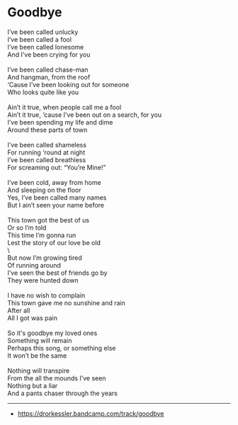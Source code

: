 # Goodbye

I’ve been called unlucky\
I’ve been called a fool\
I’ve been called lonesome\
And I’ve been crying for you\
\
I’ve been called chase-man\
And hangman, from the roof\
‘Cause I’ve been looking out for someone\
Who looks quite like you\
\
Ain’t it true, when people call me a fool\
Ain’t it true, ‘cause I’ve been out on a search, for you\
I’ve been spending my life and dime\
Around these parts of town\
\
I’ve been called shameless\
For running ‘round at night\
I’ve been called breathless\
For screaming out: “You’re Mine!”\
\
I’ve been cold, away from home\
And sleeping on the floor\
Yes, I’ve been called many names\
But I ain’t seen your name before\
\
This town got the best of us\
Or so I’m told\
This time I’m gonna run\
Lest the story of our love be old\
\        
But now I’m growing tired\
Of running around\
I’ve seen the best of friends go by\
They were hunted down\
\
I have no wish to complain\
This town gave me no sunshine and rain\
After all\
All I got was pain\
\
So it's goodbye my loved ones\
Something will remain\
Perhaps this song, or something else\
It won’t be the same\
\
Nothing will transpire\
From the all the mounds I’ve seen\
Nothing but a liar\
And a pants chaser through the years

---
- https://drorkessler.bandcamp.com/track/goodbye  
